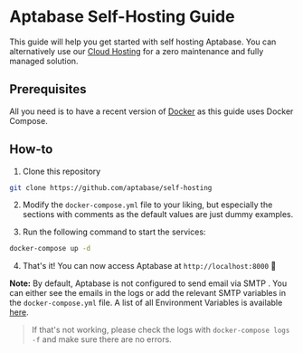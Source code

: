 # Aptabase Self-Hosting Guide

This guide will help you get started with self hosting Aptabase. 
You can alternatively use our [Cloud Hosting](https://aptabase.com) for a zero maintenance and fully managed solution.

## Prerequisites

All you need is to have a recent version of [Docker](https://docs.docker.com/get-docker/) as this guide uses Docker Compose.

## How-to

1. Clone this repository

```sh
git clone https://github.com/aptabase/self-hosting
```

2. Modify the `docker-compose.yml` file to your liking, but especially the sections with comments as the default values are just dummy examples.

3. Run the following command to start the services:

```sh
docker-compose up -d
```

4. That's it! You can now access Aptabase at `http://localhost:8000` 🎉

**Note:** By default, Aptabase is not configured to send email via SMTP . You can either see the emails in the logs or add the relevant SMTP variables in the `docker-compose.yml` file. A list of all Environment Variables is available [here](https://github.com/aptabase/aptabase/blob/main/src/Application/EnvSettings.cs).

> If that's not working, please check the logs with `docker-compose logs -f` and make sure there are no errors.